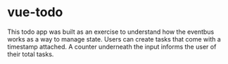 # vue-todo

This todo app was built as an exercise to understand how the eventbus works as a way to manage state. Users can create tasks that come with a timestamp attached. A counter underneath the input informs the user of their total tasks.
